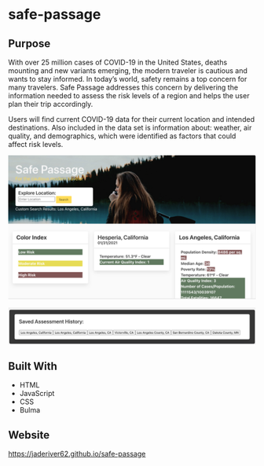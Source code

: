 # safe-passage

## Purpose
With over 25 million cases of COVID-19 in the United States, deaths mounting and new variants emerging, the modern traveler is cautious and wants to stay informed. In today’s world, safety remains a top concern for many travelers. Safe Passage addresses this concern by delivering the information needed to assess the risk levels of a region and helps the user plan their trip accordingly. 

Users will find current COVID-19 data for their current location and intended destinations. Also included in the data set is information about: weather, air quality, and demographics, which were identified as factors that could affect risk levels. 

![Website Image](assets/css/main-site.png)

![Website Image](assets/css/history.png) 

## Built With
* HTML
* JavaScript
* CSS
* Bulma

## Website
https://jaderiver62.github.io/safe-passage
